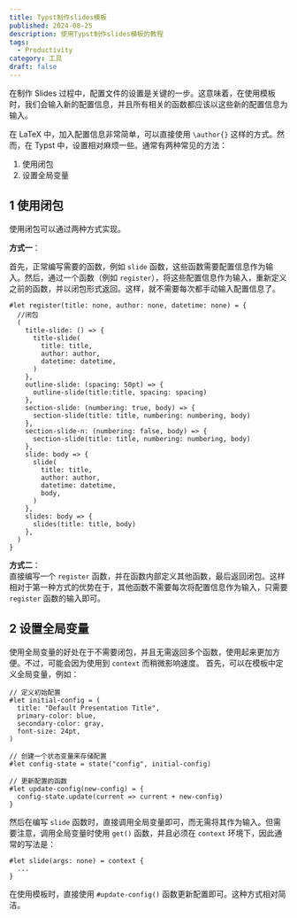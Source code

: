 ```yaml
---
title: Typst制作slides模板
published: 2024-08-25
description: 使用Typst制作slides模板的教程
tags:
  - Productivity
category: 工具
draft: false
---
```

在制作 Slides 过程中，配置文件的设置是关键的一步。这意味着，在使用模板时，我们会输入新的配置信息，并且所有相关的函数都应该以这些新的配置信息为输入。

在 LaTeX 中，加入配置信息非常简单，可以直接使用 `\author{}` 这样的方式。然而，在 Typst 中，设置相对麻烦一些。通常有两种常见的方法：
1. 使用闭包
2. 设置全局变量

## 1 使用闭包
使用闭包可以通过两种方式实现。 

**方式一**：

首先，正常编写需要的函数，例如 `slide` 函数，这些函数需要配置信息作为输入。然后，通过一个函数（例如 `register`），将这些配置信息作为输入，重新定义之前的函数，并以闭包形式返回。这样，就不需要每次都手动输入配置信息了。
```typst
#let register(title: none, author: none, datetime: none) = {
  //闭包
  (
    title-slide: () => {
      title-slide(
        title: title,
        author: author,
        datetime: datetime,
      )
    },
    outline-slide: (spacing: 50pt) => {
      outline-slide(title:title, spacing: spacing)
    },
    section-slide: (numbering: true, body) => {
      section-slide(title: title, numbering: numbering, body)
    },
    section-slide-n: (numbering: false, body) => {
      section-slide(title: title, numbering: numbering, body)
    },
    slide: body => {
      slide(
        title: title,
        author: author,
        datetime: datetime,
        body,
      )
    },
    slides: body => {
      slides(title: title, body)
    },
  )
}
```
**方式二**：  
直接编写一个 `register` 函数，并在函数内部定义其他函数，最后返回闭包。这样相对于第一种方式的优势在于，其他函数不需要每次将配置信息作为输入，只需要 `register` 函数的输入即可。

## 2 设置全局变量
使用全局变量的好处在于不需要闭包，并且无需返回多个函数，使用起来更加方便。不过，可能会因为使用到 `context` 而稍微影响速度。
首先，可以在模板中定义全局变量，例如：
```typst
// 定义初始配置
#let initial-config = (
  title: "Default Presentation Title",
  primary-color: blue,
  secondary-color: gray,
  font-size: 24pt,
)

// 创建一个状态变量来存储配置
#let config-state = state("config", initial-config)

// 更新配置的函数
#let update-config(new-config) = {
  config-state.update(current => current + new-config)
}
```
然后在编写 `slide` 函数时，直接调用全局变量即可，而无需将其作为输入。但需要注意，调用全局变量时使用 `get()` 函数，并且必须在 `context` 环境下，因此通常的写法是：
```typst
#let slide(args: none) = context {
  ...
}
```
在使用模板时，直接使用 `#update-config()` 函数更新配置即可。这种方式相对简洁。